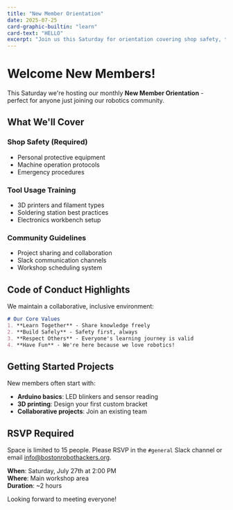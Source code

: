 ```yaml
---
title: "New Member Orientation"
date: 2025-07-25
card-graphic-builtin: "learn"
card-text: "HELLO"
excerpt: "Join us this Saturday for orientation covering shop safety, tool usage, and project guidelines. Perfect for newcomers to our community."
---
```


# Welcome New Members!

This Saturday we're hosting our monthly **New Member Orientation** - perfect for anyone just joining our robotics community.

## What We'll Cover

### Shop Safety (Required)
- Personal protective equipment
- Machine operation protocols
- Emergency procedures

### Tool Usage Training
- 3D printers and filament types
- Soldering station best practices
- Electronics workbench setup

### Community Guidelines
- Project sharing and collaboration
- Slack communication channels
- Workshop scheduling system

## Code of Conduct Highlights

We maintain a collaborative, inclusive environment:

```markdown
# Our Core Values
1. **Learn Together** - Share knowledge freely
2. **Build Safely** - Safety first, always
3. **Respect Others** - Everyone's learning journey is valid
4. **Have Fun** - We're here because we love robotics!
```

## Getting Started Projects

New members often start with:

- **Arduino basics**: LED blinkers and sensor reading
- **3D printing**: Design your first custom bracket
- **Collaborative projects**: Join an existing team

## RSVP Required

Space is limited to 15 people. Please RSVP in the `#general` Slack channel or email info@bostonrobothackers.org.

**When**: Saturday, July 27th at 2:00 PM  
**Where**: Main workshop area  
**Duration**: ~2 hours

Looking forward to meeting everyone!